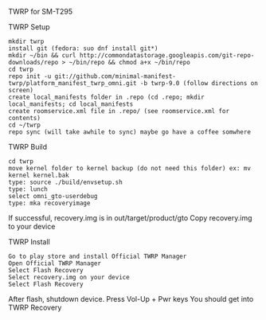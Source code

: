 TWRP for SM-T295

TWRP Setup

    mkdir twrp
    install git (fedora: suo dnf install git*)
    mkdir ~/bin && curl http://commondatastorage.googleapis.com/git-repo-downloads/repo > ~/bin/repo && chmod a+x ~/bin/repo
    cd twrp
    repo init -u git://github.com/minimal-manifest-twrp/platform_manifest_twrp_omni.git -b twrp-9.0 (follow directions on screen)
    create local_manifests folder in .repo (cd .repo; mkdir local_manifests; cd local_manifests
    create roomservice.xml file in .repo/ (see roomservice.xml for contents)
    cd ~/twrp
    repo sync (will take awhile to sync) maybe go have a coffee somwhere

TWRP Build

    cd twrp
    move kernel folder to kernel backup (do not need this folder) ex: mv kernel kernel.bak
    type: source ./build/envsetup.sh
    type: lunch
    select omni_gto-userdebug
    type: mka recoveryimage

If successful, recovery.img is in out/target/product/gto Copy recovery.img to your device

TWRP Install

    Go to play store and install Official TWRP Manager
    Open Official TWRP Manager
    Select Flash Recovery
    Select recovery.img on your device
    Select Flash Recovery

After flash, shutdown device. Press Vol-Up + Pwr keys You should get into TWRP Recovery



